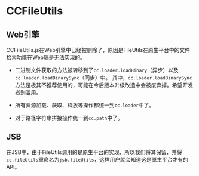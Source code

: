 # CCFileUtils

## Web引擎

CCFileUtils.js在Web引擎中已经被删除了，原因是FileUtils在原生平台中的文件检索功能在Web端是无法实现的。

* 二进制文件获取的方法被转移到了`cc.loader.loadBinary`（异步）以及`cc.loader.loadBinarySync`（同步）中。
其中，`cc.loader.loadBinarySync`方法是极其不推荐使用的，可能在今后版本升级改造中会被废弃掉。希望开发者别滥用。

* 所有资源加载、获取、释放等操作都统一到`cc.loader`中了。

* 对于路径字符串拼接操作统一到`cc.path`中了。

## JSB

在JSB中，由于FileUtils调用的是原生平台的实现，所以我们将其保留，并将`cc.fileUtils`重命名为`jsb.fileUtils`，这样用户就会知道这是原生平台才有的API。

